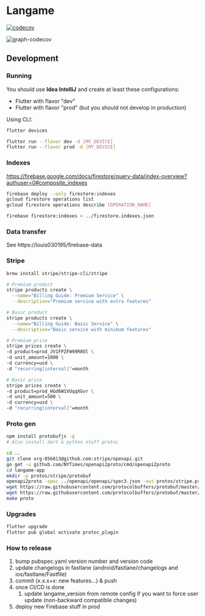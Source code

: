 # Langame

[![codecov](https://codecov.io/gh/langa-me/langame-app/branch/main/graph/badge.svg?token=4LVXERDQ5U)](https://codecov.io/gh/langa-me/langame-app)

![graph-codecov](https://codecov.io/gh/langa-me/langame-app/branch/main/graphs/sunburst.svg?token=4LVXERDQ5U)

## Development

### Running

You should use **Idea IntelliJ** and create at least these configurations:
- Flutter with flavor "dev"
- Flutter with flavor "prod" (but you should not develop in production)

Using CLI:
```bash
flutter devices
```
```bash
flutter run --flavor dev -d [MY_DEVICE]
flutter run --flavor prod -d [MY_DEVICE]
```


### Indexes

https://firebase.google.com/docs/firestore/query-data/index-overview?authuser=0#composite_indexes

```bash
firebase deploy --only firestore:indexes
gcloud firestore operations list
gcloud firestore operations describe [OPERATION_NAME]
```

```bash
firebase firestore:indexes > ../firestore.indexes.json
```

### Data transfer

See https://louis030195/firebase-data


### Stripe

```bash
brew install stripe/stripe-cli/stripe
```

```bash
# Premium product
stripe products create \
  --name="Billing Guide: Premium Service" \
  --description="Premium service with extra features"

# Basic product
stripe products create \
  --name="Billing Guide: Basic Service" \
  --description="Basic service with minimum features"

# Premium price
stripe prices create \
-d product=prod_JV1FPZFW99R0Ol \
-d unit_amount=1000 \
-d currency=usd \
-d "recurring[interval]"=month

# Basic price
stripe prices create \
-d product=prod_HGd6W1VUqqXGvr \
-d unit_amount=500 \
-d currency=usd \
-d "recurring[interval]"=month
```

### Proto gen

```bash
npm install protobufjs -g
# Also install dart & python stuff protoc
```

```bash
cd ..
git clone org-856813@github.com:stripe/openapi.git
go get -u github.com/NYTimes/openapi2proto/cmd/openapi2proto
cd langame-app
mkdir -p protos/stripe/protobuf
openapi2proto -spec ../openapi/openapi/spec3.json -out protos/stripe.proto
wget https://raw.githubusercontent.com/protocolbuffers/protobuf/master/src/google/protobuf/empty.proto -P protos/google/protobuf
wget https://raw.githubusercontent.com/protocolbuffers/protobuf/master/src/google/protobuf/timestamp.proto -P protos/google/protobuf
make proto
```

### Upgrades

```bash
flutter upgrade
flutter pub global activate protoc_plugin
```

### How to release

1. bump pubspec.yaml version number and version code
2. update changelogs in fastlane (android/fastlane/changelogs and ios/fastlane/Fastfile)
3. commit (x.x.x+x: new features...) & push
4. once CI/CD is done
   1. update langame_version from remote config if you want to force user update (non-backward compatible changes)
5. deploy new Firebase stuff in prod
